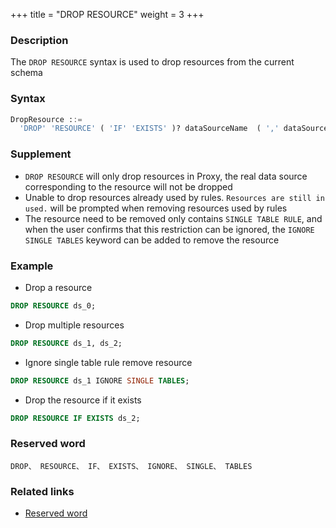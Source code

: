 +++
title = "DROP RESOURCE"
weight = 3
+++

### Description

The `DROP RESOURCE` syntax is used to drop resources from the current schema

### Syntax
```SQL
DropResource ::=
  'DROP' 'RESOURCE' ( 'IF' 'EXISTS' )? dataSourceName  ( ',' dataSourceName )* ( 'IGNORE' 'SINGLE' 'TABLES' )?
```

### Supplement

- `DROP RESOURCE` will only drop resources in Proxy, the real data source corresponding to the resource will not be dropped
- Unable to drop resources already used by rules. `Resources are still in used.` will be prompted when removing resources used by rules
- The resource need to be removed only contains `SINGLE TABLE RULE`, and when the user confirms that this restriction can be ignored, the `IGNORE SINGLE TABLES` keyword can be added to remove the resource
### Example
- Drop a resource
```SQL
DROP RESOURCE ds_0;
```

- Drop multiple resources
```SQL
DROP RESOURCE ds_1, ds_2;
```

- Ignore single table rule remove resource
```SQL
DROP RESOURCE ds_1 IGNORE SINGLE TABLES;
```

- Drop the resource if it exists
```SQL
DROP RESOURCE IF EXISTS ds_2;
```

### Reserved word

    DROP、 RESOURCE、 IF、 EXISTS、 IGNORE、 SINGLE、 TABLES

### Related links
- [Reserved word](/en/reference/distsql/syntax/reserved-word/)